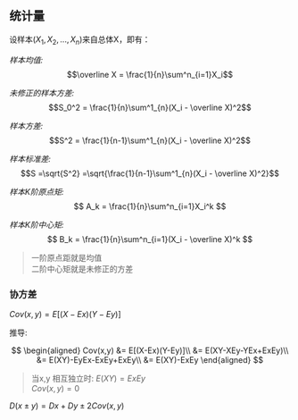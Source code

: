 ## 统计量  

设样本$(X_1,X_2,...,X_n)$来自总体X，即有：  

*样本均值:*  
$$\overline X = \frac{1}{n}\sum^n_{i=1}X_i$$  

*未修正的样本方差:*  
$$S_0^2 = \frac{1}{n}\sum^1_{n}(X_i - \overline X)^2$$

*样本方差:*  
$$S^2 = \frac{1}{n-1}\sum^1_{n}(X_i - \overline X)^2$$

*样本标准差:*  
$$S =\sqrt{S^2} =\sqrt{\frac{1}{n-1}\sum^1_{n}(X_i - \overline X)^2}$$

*样本K阶原点矩:*  
$$ 
	A_k = \frac{1}{n}\sum^n_{i=1}X_i^k
$$

*样本K阶中心矩:*  
$$ 
	B_k = \frac{1}{n}\sum^n_{i=1}(X_i - \overline X)^k
$$

> 一阶原点距就是均值  
> 二阶中心矩就是未修正的方差  


### 协方差  

$Cov(x,y) = E[(X-Ex)(Y-Ey)]$

推导:  

$$
\begin{aligned}
Cov(x,y) &= E[(X-Ex)(Y-Ey)]\\
				 &= E(XY-XEy-YEx+ExEy)\\
				 &= E(XY)-EyEx-ExEy+ExEy\\
				 &= E(XY)-ExEy
\end{aligned}
$$

> 当x,y 相互独立时: $E(XY) = ExEy$  
> $Cov(x,y) = 0$  

$D(x \pm y) = Dx + Dy \pm 2Cov(x,y)$  
 

